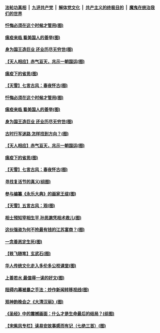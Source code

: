 

####  [法轮功真相](../../../../basic/blob/master/README.md?t=04131701) &nbsp;|&nbsp; [九评共产党](../../../../9ping.md/blob/master/README.md?t=04131701) &nbsp;|&nbsp; [解体党文化](../../../../jtdwh.md/blob/master/README.md?t=04131701)  &nbsp;|&nbsp; [共产主义的终极目的](../../../../gczydzjmd.md/blob/master/README.md?t=04131701) &nbsp;|&nbsp; [魔鬼在统治我们的世界](../../../../mgztzwmdsj.md/blob/master/README.md?t=04131701) 

#### [忏悔必须在这个时候才管用(图)](../pages/p7/929300.md?t=04131701) 

#### [瘟疫来临 看美国人的善举(图)](../pages/p7/929525.md?t=04131701) 

#### [身为国王造巨业 还业历尽无穷世(图)](../pages/p7/929388.md?t=04131701) 

#### [【天人相应】赤气亘天，兆示一朝国运(图)](../pages/p7/929177.md?t=04131701) 

#### [瘟疫下的省思(图)](../pages/p7/929065.md?t=04131701) 

#### [【天雪】七言古风：春夜怀古(图)](../pages/p7/929301.md?t=04131701) 

#### [忏悔必须在这个时候才管用(图)](../pages/p7/929300.md?t=04131701) 

#### [瘟疫来临 看美国人的善举(图)](../pages/p7/929525.md?t=04131701) 

#### [身为国王造巨业 还业历尽无穷世(图)](../pages/p7/929388.md?t=04131701) 

#### [古时行军迷路 怎样找到方向？(图)](../pages/p7/929418.md?t=04131701) 

#### [【天人相应】赤气亘天，兆示一朝国运(图)](../pages/p7/929177.md?t=04131701) 

#### [瘟疫下的省思(图)](../pages/p7/929065.md?t=04131701) 

#### [【天雪】七言古风：春夜怀古(图)](../pages/p7/929301.md?t=04131701) 

#### [寻找复活节的真义(组图)](../pages/p7/907298.md?t=04131701) 

#### [参与编纂《永乐大典》的画家王绂(图)](../pages/p7/927543.md?t=04131701) 

#### [【天雪】五言古风：观(图)](../pages/p7/929298.md?t=04131701) 

#### [相士预知宰相生平 孙思邈凭相术救儿(图)](../pages/p7/929127.md?t=04131701) 

#### [这伙强盗为何不抢最有钱的江苏富商？(图)](../pages/p7/929168.md?t=04131701) 

#### [一念善恶定生死(图)](../pages/p7/929057.md?t=04131701) 

#### [【轶飞随笔】玄武石(图)](../pages/p7/928926.md?t=04131701) 

#### [华人传统文化走入多伦多公校课堂(图)](../pages/p7/928946.md?t=04131701) 

#### [上善若水 最值得一读的好文(图)](../pages/p7/929063.md?t=04131701) 

#### [阻碍内幕被暴之手法：炒作新闻转移视线(图)](../pages/p7/928805.md?t=04131701) 

#### [观神韵晚会之《大清汉丽》(图)](../pages/p7/926207.md?t=04131701) 

#### [《圣经》中的震撼画面：什么才是生命最后的结局？(组图)](../pages/p7/928693.md?t=04131701) 

#### [【宋紫凤专栏】读易安故事感而有记（七绝三首）(图)](../pages/p7/928924.md?t=04131701) 

